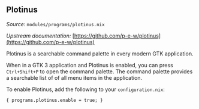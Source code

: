 ## Plotinus

_Source:_ `modules/programs/plotinus.nix`

_Upstream documentation:_ [https://github.com/p-e-w/plotinus](https://github.com/p-e-w/plotinus)

Plotinus is a searchable command palette in every modern GTK application.

When in a GTK 3 application and Plotinus is enabled, you can press `Ctrl+Shift+P` to open the command palette. The command palette provides a searchable list of of all menu items in the application.

To enable Plotinus, add the following to your `configuration.nix`:

```programlisting
{ programs.plotinus.enable = true; }
```
